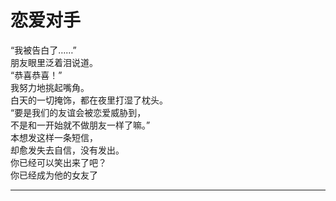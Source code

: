 # 恋爱对手

“我被告白了……”\
朋友眼里泛着泪说道。\
“恭喜恭喜！”\
我努力地挑起嘴角。\
白天的一切掩饰，都在夜里打湿了枕头。\
“要是我们的友谊会被恋爱威胁到，\
不是和一开始就不做朋友一样了嘛。”\
本想发这样一条短信，\
却愈发失去自信，没有发出。\
你已经可以笑出来了吧？\
你已经成为他的女友了


















---
